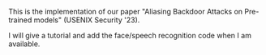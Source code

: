This is the implementation of our paper "Aliasing Backdoor Attacks on Pre-trained models" (USENIX Security '23).

I will give a tutorial and add the face/speech recognition code when I am available. 
